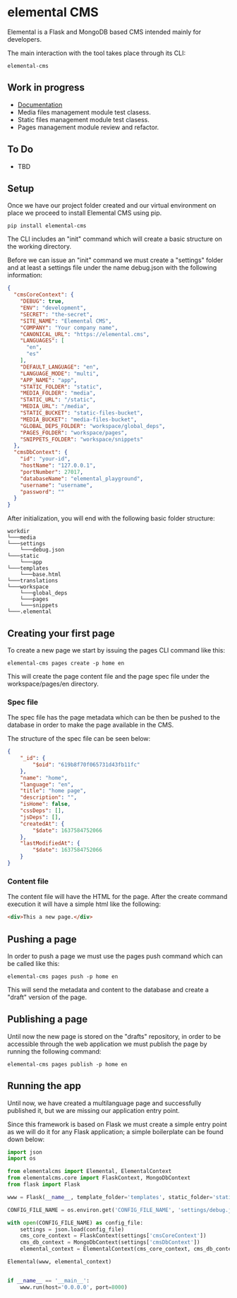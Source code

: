 # elemental CMS

Elemental is a Flask and MongoDB based CMS intended mainly for developers.

The main interaction with the tool takes place through its CLI:

```shell
elemental-cms
```

## Work in progress

- <a href="https://paranoid-software.getoutline.com/share/a300ec8e-4bc6-47c0-aba0-fbe1f80f1623" target="_blank">Documentation</a>
- Media files management module test clasess.
- Static files management module test clasess.
- Pages management module review and refactor.

## To Do

- TBD

## Setup

Once we have our project folder created and our virtual environment on place we proceed to install Elemental CMS using pip.

```shell
pip install elemental-cms
```

The CLI includes an "init" command which will create a basic structure on the working directory.

Before we can issue an "init" command we must create a "settings" folder and at least a settings file under the name debug.json with the following information:

```json
{
  "cmsCoreContext": {
    "DEBUG": true,
    "ENV": "development",
    "SECRET": "the-secret",
    "SITE_NAME": "Elemental CMS",
    "COMPANY": "Your company name",
    "CANONICAL_URL": "https://elemental.cms",
    "LANGUAGES": [
      "en",
      "es"
    ],
    "DEFAULT_LANGUAGE": "en",
    "LANGUAGE_MODE": "multi",
    "APP_NAME": "app",
    "STATIC_FOLDER": "static",
    "MEDIA_FOLDER": "media",
    "STATIC_URL": "/static",
    "MEDIA_URL": "/media",
    "STATIC_BUCKET": "static-files-bucket",
    "MEDIA_BUCKET": "media-files-bucket",
    "GLOBAL_DEPS_FOLDER": "workspace/global_deps",
    "PAGES_FOLDER": "workspace/pages",
    "SNIPPETS_FOLDER": "workspace/snippets"
  },
  "cmsDbContext": {
    "id": "your-id",
    "hostName": "127.0.0.1",
    "portNumber": 27017,
    "databaseName": "elemental_playground",
    "username": "username",
    "password": ""
  }
}
```

After initialization, you will end with the following basic folder structure:

```lang-none
workdir
└───media    
└───settings
    └───debug.json
└───static
    └───app
└───templates
    └───base.html
└───translations
└───workspace
    └───global_deps
    └───pages
    └───snippets
└───.elemental
```

## Creating your first page

To create a new page we start by issuing the pages CLI command like this:

```shell
elemental-cms pages create -p home en
```

This will create the page content file and the page spec file under the workspace/pages/en directory.

### Spec file

The spec file has the page metadata which can be then be pushed to the database in order to make the page available in the CMS.

The structure of the spec file can be seen below:

```json
{
    "_id": {
        "$oid": "619b8f70f065731d43fb11fc"
    },
    "name": "home",
    "language": "en",
    "title": "home page",
    "description": "",
    "isHome": false,
    "cssDeps": [],
    "jsDeps": [],
    "createdAt": {
        "$date": 1637584752066
    },
    "lastModifiedAt": {
        "$date": 1637584752066
    }
}
```

### Content file

The content file will have the HTML for the page. After the create command execution it will have a simple html like the following:

```html
<div>This a new page.</div>
```

## Pushing a page

In order to push a page we must use the pages push command which can be called like this:

```shell
elemental-cms pages push -p home en
```

This will send the metadata and content to the database and create a "draft" version of the page.

## Publishing a page

Until now the new page is stored on the "drafts" repository, in order to be accessible through the web application we must publish the page by running the following command:

```shell
elemental-cms pages publish -p home en
```

## Running the app

Until now, we have created a multilanguage page and successfully published it, but we are missing our application entry point.

Since this framework is based on Flask we must create a simple  entry point as we will do it for any Flask application; a simple boilerplate can be found down below:

```python
import json
import os

from elementalcms import Elemental, ElementalContext
from elementalcms.core import FlaskContext, MongoDbContext
from flask import Flask

www = Flask(__name__, template_folder='templates', static_folder='static')

CONFIG_FILE_NAME = os.environ.get('CONFIG_FILE_NAME', 'settings/debug.json')

with open(CONFIG_FILE_NAME) as config_file:
    settings = json.load(config_file)
    cms_core_context = FlaskContext(settings['cmsCoreContext'])
    cms_db_context = MongoDbContext(settings['cmsDbContext'])
    elemental_context = ElementalContext(cms_core_context, cms_db_context)

Elemental(www, elemental_context)


if __name__ == '__main__':
    www.run(host='0.0.0.0', port=8000)
```
